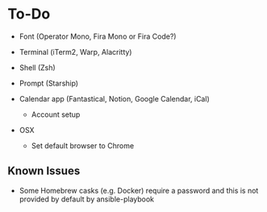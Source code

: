 # To-Do

- Font (Operator Mono, Fira Mono or Fira Code?)
- Terminal (iTerm2, Warp, Alacritty)
- Shell (Zsh)
- Prompt (Starship)
- Calendar app (Fantastical, Notion, Google Calendar, iCal)
  - Account setup


- OSX
  - Set default browser to Chrome



## Known Issues

- Some Homebrew casks (e.g. Docker) require a password and this is not provided by default by ansible-playbook